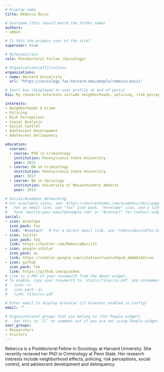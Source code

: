 ```yaml
---
# Display name
title: Rebecca Bucci

# Username (this should match the folder name)
authors:
- admin

# Is this the primary user of the site?
superuser: true

# Role/position
role: Postdoctoral Fellow (Sociology)

# Organizations/Affiliations
organizations:
- name: Harvard University
  url: "https://sociology.fas.harvard.edu/people/rebecca-bucci"

# Short bio (displayed in user profile at end of posts)
bio: My research interests include neighborhoods, policing, risk perceptions, social control, adolescent development and delinquency.

interests:
- Neighborhoods & Crime
- Policing
- Risk Perceptions
- Causal Analysis
- Social Control
- Adolescent Development
- Adolescent Delinquency

education:
  courses:
  - course: PhD in Criminology 
    institution: Pennsylvania State University
    year: 2021
  - course: MA in Criminology
    institution: Pennsylvania State University
    year: 2017
  - course: BA in Sociology
    institution: University of Massachusetts Amherst
    year: 2014

# Social/Academic Networking
# For available icons, see: https://sourcethemes.com/academic/docs/page-builder/#icons
#   For an email link, use "fas" icon pack, "envelope" icon, and a link in the
#   form "mailto:your-email@example.com" or "#contact" for contact widget.
social:
- icon: envelope
  icon_pack: fas
  link: '#contact'  # For a direct email link, use "rebeccabucci@fas.harvard.edu".
- icon: twitter
  icon_pack: fab
  link: https://twitter.com/RebeccaBucci21
- icon: google-scholar
  icon_pack: ai
  link: https://scholar.google.com/citations?user=k5pvd_4AAAAJ&hl=en
- icon: github
  icon_pack: fab
  link: https://github.com/gcushen
# Link to a PDF of your resume/CV from the About widget.
# To enable, copy your resume/CV to `static/files/cv.pdf` and uncomment the lines below.
# - icon: cv
#   icon_pack: ai
#   link: files/cv.pdf

# Enter email to display Gravatar (if Gravatar enabled in Config)
email: ""

# Organizational groups that you belong to (for People widget)
#   Set this to `[]` or comment out if you are not using People widget.
user_groups:
- Researchers
- Visitors
---
```


Rebecca is a Postdoctoral Fellow in Sociology at Harvard University. She recently recieved her PhD in Criminology at Penn State. Her research interests include neighborhood effects, policing, risk perceptions, social control, and adolescent development and delinquency.
